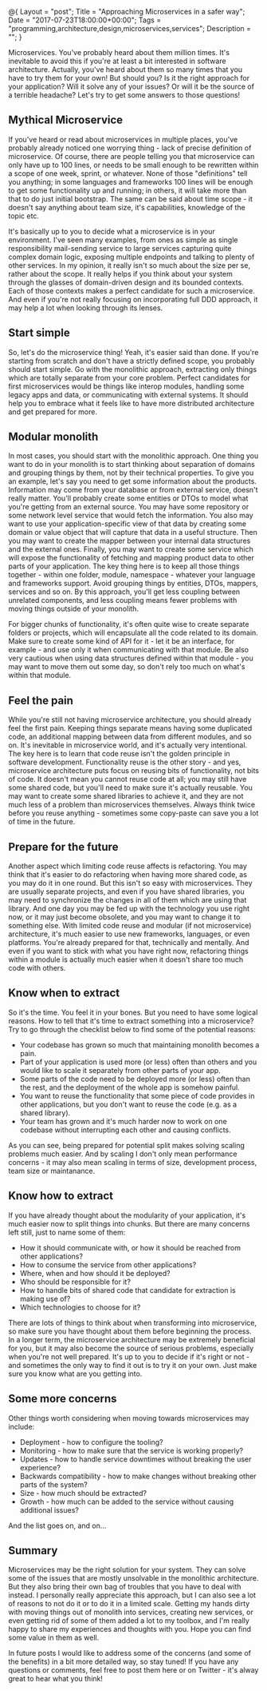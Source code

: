 @{
    Layout = "post";
    Title = "Approaching Microservices in a safer way";
    Date = "2017-07-23T18:00:00+00:00";
    Tags = "programming,architecture,design,microservices,services";
    Description = "";
}

Microservices. You've probably heard about them million times. It's inevitable to avoid this if you're at least a bit interested in software architecture. Actually, you've heard about them so many times that you have to try them for your own! But should you? Is it the right approach for your application? Will it solve any of your issues? Or will it be the source of a terrible headache? Let's try to get some answers to those questions!
<!--more-->

## Mythical Microservice

If you've heard or read about microservices in multiple places, you've probably already noticed one worrying thing - lack of precise definition of microservice. Of course, there are people telling you that microservice can only have up to 100 lines, or needs to be small enough to be rewritten within a scope of one week, sprint, or whatever. None of those "definitions" tell you anything; in some languages and frameworks 100 lines will be enough to get some functionality up and running; in others, it will take more than that to do just initial bootstrap. The same can be said about time scope - it doesn't say anything about team size, it's capabilities, knowledge of the topic etc.

It's basically up to you to decide what a microservice is in your environment. I've seen many examples, from ones as simple as single responsibility mail-sending service to large services capturing quite complex domain logic, exposing multiple endpoints and talking to plenty of other services. In my opinion, it really isn't so much about the size per se, rather about the scope. It really helps if you think about your system through the glasses of domain-driven design and its bounded contexts. Each of those contexts makes a perfect candidate for such a microservice. And even if you're not really focusing on incorporating full DDD approach, it may help a lot when looking through its lenses.

## Start simple

So, let's do the microservice thing! Yeah, it's easier said than done. If you're starting from scratch and don't have a strictly defined scope, you probably should start simple. Go with the monolithic approach, extracting only things which are totally separate from your core problem. Perfect candidates for first microservices would be things like interop modules, handling some legacy apps and data, or communicating with external systems. It should help you to embrace what it feels like to have more distributed architecture and get prepared for more.

## Modular monolith

In most cases, you should start with the monolithic approach. One thing you want to do in your monolith is to start thinking about separation of domains and grouping things by them, not by their technical properties. To give you an example, let's say you need to get some information about the products. Information may come from your database or from external service, doesn't really matter. You'll probably create some entities or DTOs to model what you're getting from an external source. You may have some repository or some network level service that would fetch the information. You also may want to use your application-specific view of that data by creating some domain or value object that will capture that data in a useful structure. Then you may want to create the mapper between your internal data structures and the external ones. Finally, you may want to create some service which will expose the functionality of fetching and mapping product data to other parts of your application. The key thing here is to keep all those things together - within one folder, module, namespace - whatever your language and frameworks support. Avoid grouping things by entities, DTOs, mappers, services and so on. By this approach, you'll get less coupling between unrelated components, and less coupling means fewer problems with moving things outside of your monolith.

For bigger chunks of functionality, it's often quite wise to create separate folders or projects, which will encapsulate all the code related to its domain. Make sure to create some kind of API for it - let it be an interface, for example - and use only it when communicating with that module. Be also very cautious when using data structures defined within that module - you may want to move them out some day, so don't rely too much on what's within that module.

## Feel the pain

While you're still not having microservice architecture, you should already feel the first pain. Keeping things separate means having some duplicated code, an additional mapping between data from different modules, and so on. It's inevitable in microservice world, and it's actually very intentional. The key here is to learn that code reuse isn't the golden principle in software development. Functionality reuse is the other story - and yes, microservice architecture puts focus on reusing bits of functionality, not bits of code. It doesn't mean you cannot reuse code at all; you may still have some shared code, but you'll need to make sure it's actually reusable. You may want to create some shared libraries to achieve it, and they are not much less of a problem than microservices themselves. Always think twice before you reuse anything - sometimes some copy-paste can save you a lot of time in the future.

## Prepare for the future

Another aspect which limiting code reuse affects is refactoring. You may think that it's easier to do refactoring when having more shared code, as you may do it in one round. But this isn't so easy with microservices. They are usually separate projects, and even if you have shared libraries, you may need to synchronize the changes in all of them which are using that library. And one day you may be fed up with the technology you use right now, or it may just become obsolete, and you may want to change it to something else. With limited code reuse and modular (if not microservice) architecture, it's much easier to use new frameworks, languages, or even platforms. You're already prepared for that, technically and mentally. And even if you want to stick with what you have right now, refactoring things within a module is actually much easier when it doesn't share too much code with others.

## Know when to extract

So it's the time. You feel it in your bones. But you need to have some logical reasons. How to tell that it's time to extract something into a microservice? Try to go through the checklist below to find some of the potential reasons:

 * Your codebase has grown so much that maintaining monolith becomes a pain.
 * Part of your application is used more (or less) often than others and you would like to scale it separately from other parts of your app.
 * Some parts of the code need to be deployed more (or less) often than the rest, and the deployment of the whole app is somehow painful.
 * You want to reuse the functionality that some piece of code provides in other applications, but you don't want to reuse the code (e.g. as a shared library).
 * Your team has grown and it's much harder now to work on one codebase without interrupting each other and causing conflicts.

As you can see, being prepared for potential split makes solving scaling problems much easier. And by scaling I don't only mean performance concerns - it may also mean scaling in terms of size, development process, team size or maintanance.

## Know how to extract

If you have already thought about the modularity of your application, it's much easier now to split things into chunks. But there are many concerns left still, just to name some of them:

 * How it should communicate with, or how it should be reached from other applications?
 * How to consume the service from other applications?
 * Where, when and how should it be deployed?
 * Who should be responsible for it?
 * How to handle bits of shared code that candidate for extraction is making use of?
 * Which technologies to choose for it?

There are lots of things to think about when transforming into microservice, so make sure you have thought about them before beginning the process. In a longer term, the microservice architecture may be extremely beneficial for you, but it may also become the source of serious problems, especially when you're not well prepared. It's up to you to decide if it's right or not - and sometimes the only way to find it out is to try it on your own. Just make sure you know what are you getting into.

## Some more concerns

Other things worth considering when moving towards microservices may include:

 * Deployment - how to configure the tooling?
 * Monitoring - how to make sure that the service is working properly?
 * Updates - how to handle service downtimes without breaking the user experience?
 * Backwards compatibility - how to make changes without breaking other parts of the system?
 * Size - how much should be extracted?
 * Growth - how much can be added to the service without causing additional issues?

And the list goes on, and on...

## Summary

Microservices may be the right solution for your system. They can solve some of the issues that are mostly unsolvable in the monolithic architecture. But they also bring their own bag of troubles that you have to deal with instead. I personally really appreciate this approach, but I can also see a lot of reasons to not do it or to do it in a limited scale. Getting my hands dirty with moving things out of monolith into services, creating new services, or even getting rid of some of them added a lot to my toolbox, and I'm really happy to share my experiences and thoughts with you. Hope you can find some value in them as well.

In future posts I would like to address some of the concerns (and some of the benefits) in a bit more detailed way, so stay tuned! If you have any questions or comments, feel free to post them here or on Twitter - it's alway great to hear what you think!
